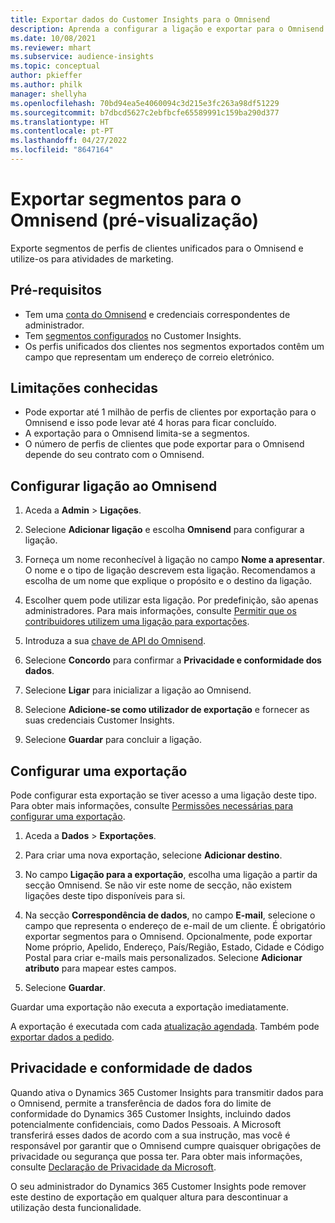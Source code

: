 ```yaml
---
title: Exportar dados do Customer Insights para o Omnisend
description: Aprenda a configurar a ligação e exportar para o Omnisend.
ms.date: 10/08/2021
ms.reviewer: mhart
ms.subservice: audience-insights
ms.topic: conceptual
author: pkieffer
ms.author: philk
manager: shellyha
ms.openlocfilehash: 70bd94ea5e4060094c3d215e3fc263a98df51229
ms.sourcegitcommit: b7dbcd5627c2ebfbcfe65589991c159ba290d377
ms.translationtype: HT
ms.contentlocale: pt-PT
ms.lasthandoff: 04/27/2022
ms.locfileid: "8647164"
---
```

# <a name="export-segments-to-omnisend-preview"></a>Exportar segmentos para o Omnisend (pré-visualização)

Exporte segmentos de perfis de clientes unificados para o Omnisend e utilize-os para atividades de marketing.

## <a name="prerequisites"></a>Pré-requisitos

-   Tem uma [conta do Omnisend](https://www.omnisend.com/) e credenciais correspondentes de administrador.
-   Tem [segmentos configurados](segments.md) no Customer Insights.
-   Os perfis unificados dos clientes nos segmentos exportados contêm um campo que representam um endereço de correio eletrónico.

## <a name="known-limitations"></a>Limitações conhecidas

- Pode exportar até 1 milhão de perfis de clientes por exportação para o Omnisend e isso pode levar até 4 horas para ficar concluído.
- A exportação para o Omnisend limita-se a segmentos.
- O número de perfis de clientes que pode exportar para o Omnisend depende do seu contrato com o Omnisend.

## <a name="set-up-connection-to-omnisend"></a>Configurar ligação ao Omnisend

1. Aceda a **Admin** > **Ligações**.

1. Selecione **Adicionar ligação** e escolha **Omnisend** para configurar a ligação.

1. Forneça um nome reconhecível à ligação no campo **Nome a apresentar**. O nome e o tipo de ligação descrevem esta ligação. Recomendamos a escolha de um nome que explique o propósito e o destino da ligação.

1. Escolher quem pode utilizar esta ligação. Por predefinição, são apenas administradores. Para mais informações, consulte [Permitir que os contribuidores utilizem uma ligação para exportações](connections.md#allow-contributors-to-use-a-connection-for-exports).

1. Introduza a sua [chave de API do Omnisend](https://support.omnisend.com/en/articles/1061890-generating-api-key).

1. Selecione **Concordo** para confirmar a **Privacidade e conformidade dos dados**.

1. Selecione **Ligar** para inicializar a ligação ao Omnisend.

1. Selecione **Adicione-se como utilizador de exportação** e fornecer as suas credenciais Customer Insights.

1. Selecione **Guardar** para concluir a ligação.

## <a name="configure-an-export"></a>Configurar uma exportação

Pode configurar esta exportação se tiver acesso a uma ligação deste tipo. Para obter mais informações, consulte [Permissões necessárias para configurar uma exportação](export-destinations.md#set-up-a-new-export).

1. Aceda a **Dados** > **Exportações**.

1. Para criar uma nova exportação, selecione **Adicionar destino**.

1. No campo **Ligação para a exportação**, escolha uma ligação a partir da secção Omnisend. Se não vir este nome de secção, não existem ligações deste tipo disponíveis para si.

1. Na secção **Correspondência de dados**, no campo **E-mail**, selecione o campo que representa o endereço de e-mail de um cliente. É obrigatório exportar segmentos para o Omnisend. Opcionalmente, pode exportar Nome próprio, Apelido, Endereço, País/Região, Estado, Cidade e Código Postal para criar e-mails mais personalizados. Selecione **Adicionar atributo** para mapear estes campos.

1. Selecione **Guardar**.

Guardar uma exportação não executa a exportação imediatamente.

A exportação é executada com cada [atualização agendada](system.md#schedule-tab). Também pode [exportar dados a pedido](export-destinations.md#run-exports-on-demand). 


## <a name="data-privacy-and-compliance"></a>Privacidade e conformidade de dados

Quando ativa o Dynamics 365 Customer Insights para transmitir dados para o Omnisend, permite a transferência de dados fora do limite de conformidade do Dynamics 365 Customer Insights, incluindo dados potencialmente confidenciais, como Dados Pessoais. A Microsoft transferirá esses dados de acordo com a sua instrução, mas você é responsável por garantir que o Omnisend cumpre quaisquer obrigações de privacidade ou segurança que possa ter. Para obter mais informações, consulte [Declaração de Privacidade da Microsoft](https://go.microsoft.com/fwlink/?linkid=396732).

O seu administrador do Dynamics 365 Customer Insights pode remover este destino de exportação em qualquer altura para descontinuar a utilização desta funcionalidade.
